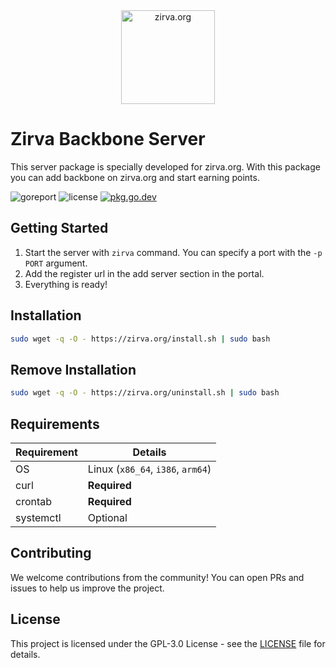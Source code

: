 <div align="center"><img src="https://portal.zirva.org/resources/img/logo.svg" alt="zirva.org" width="150" /></div>

# Zirva Backbone Server
This server package is specially developed for zirva.org. With this package you can add backbone on zirva.org and start earning points.

![goreport](https://goreportcard.com/badge/github.com/zirvaorg/server)
![license](https://badgen.net/github/license/zirvaorg/server)
[![pkg.go.dev](https://pkg.go.dev/badge/github.com/zirvaorg/server)](https://pkg.go.dev/github.com/zirvaorg/server)

## Getting Started
1. Start the server with `zirva` command. You can specify a port with the `-p PORT` argument.
2. Add the register url in the add server section in the portal.
3. Everything is ready!

## Installation
```bash
sudo wget -q -O - https://zirva.org/install.sh | sudo bash
```

## Remove Installation
```bash
sudo wget -q -O - https://zirva.org/uninstall.sh | sudo bash
```

## Requirements
| Requirement | Details                           |
|-------------|-----------------------------------|
| OS          | Linux (`x86_64`, `i386`, `arm64`) |
| curl        | **Required**                      |
| crontab     | **Required**                      |
| systemctl   | Optional                          |

## Contributing
We welcome contributions from the community! You can open PRs and issues to help us improve the project.

## License
This project is licensed under the GPL-3.0 License - see the [LICENSE](LICENSE) file for details.
